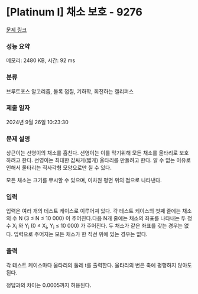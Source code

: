 # [Platinum I] 채소 보호 - 9276 

[문제 링크](https://www.acmicpc.net/problem/9276) 

### 성능 요약

메모리: 2480 KB, 시간: 92 ms

### 분류

브루트포스 알고리즘, 볼록 껍질, 기하학, 회전하는 캘리퍼스

### 제출 일자

2024년 9월 26일 10:23:30

### 문제 설명

<p>상근이는 선영이의 채소를 훔친다. 선영이는 이를 막기위해 모든 채소를 울타리로 보호하려고 한다. 선영이는 최대한 값싸게(짧게) 울타리를 만들려고 한다. 알 수 없는 이유로 인해서 울타리는 직사각형 모양으로만 칠 수 있다.</p>

<p>모든 채소는 크기를 무시할 수 있으며, 이차원 평면 위의 점으로 나타낸다.</p>

### 입력 

 <p>입력은 여러 개의 테스트 케이스로 이루어져 있다. 각 테스트 케이스의 첫째 줄에는 채소의 수 N (3 ≤ N ≤ 10 000) 이 주어진다.다음 N개 줄에는 채소의 좌표를 나타내는 두 정수 X<sub>i</sub> 와 Y<sub>i</sub> (0 ≤ X<sub>i</sub>, Y<sub>i</sub> ≤ 10 000) 가 주어진다. 두 채소가 같은 좌표를 갖는 경우는 없다. 입력으로 주어지는 모든 채소가 한 직선 위에 있는 경우는 없다.</p>

### 출력 

 <p>각 테스트 케이스마다 울타리의 둘레 t를 출력한다. 울타리의 변은 축에 평행하지 않아도 된다.</p>

<p>정답과의 차이는 0.0005까지 허용된다.</p>

